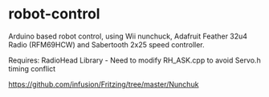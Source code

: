 # robot-control
Arduino based robot control, using Wii nunchuck, Adafruit Feather 32u4 Radio (RFM69HCW) and Sabertooth 2x25 speed controller.

Requires:
RadioHead Library - Need to modify RH_ASK.cpp to avoid Servo.h timing conflict

https://github.com/infusion/Fritzing/tree/master/Nunchuk 
